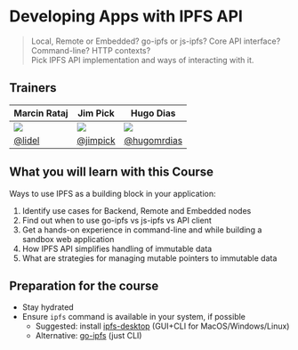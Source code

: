 # Developing Apps with IPFS API

> Local, Remote or Embedded? go-ipfs or js-ipfs? Core API interface? Command-line? HTTP contexts?    
> Pick IPFS API implementation and ways of interacting with it.

## Trainers

| **Marcin Rataj**                                     	| **Jim Pick**                                        	| **Hugo Dias**                                        	|
|------------------------------------------------------	|-----------------------------------------------------	|------------------------------------------------------	|
| ![](https://avatars2.githubusercontent.com/u/157609) 	| ![](https://avatars2.githubusercontent.com/u/20886) 	| ![](https://avatars1.githubusercontent.com/u/314190) 	|
| [@lidel](https://github.com/lidel/)                  	| [@jimpick](https://github.com/jimpick)              	| [@hugomrdias](https://github.com/hugomrdias)         	|

## What you will learn with this Course

Ways to use IPFS as a building block in your application:

 1. Identify use cases for Backend, Remote and Embedded nodes
 2. Find out when to use go-ipfs vs js-ipfs vs API client
 3. Get a hands-on experience in command-line and while building a sandbox web application
 4. How IPFS API simplifies handling of immutable data
 5. What are strategies for managing mutable pointers to immutable data

## Preparation for the course

- Stay hydrated
- Ensure `ipfs` command is available in your system, if possible
  - Suggested: install [ipfs-desktop](https://github.com/ipfs-shipyard/ipfs-desktop#ipfs-desktop) (GUI+CLI for MacOS/Windows/Linux)
  - Alternative: [go-ipfs](https://docs.ipfs.io/introduction/usage/) (just CLI)
